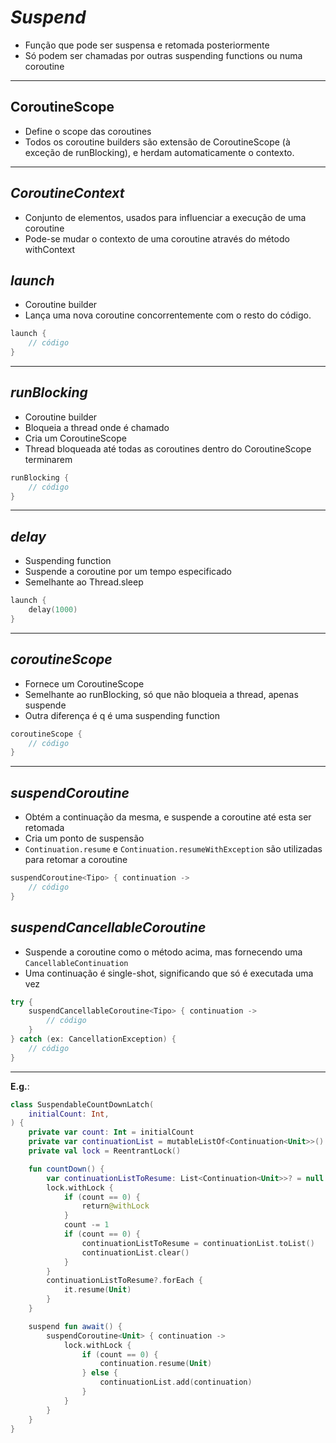 # ___Suspend___

* Função que pode ser suspensa e retomada posteriormente
* Só podem ser chamadas por outras suspending functions ou numa coroutine

---

## __CoroutineScope__
* Define o scope das coroutines
* Todos os coroutine builders são extensão de CoroutineScope (à exceção de runBlocking), e herdam automaticamente o contexto.

---

## ___CoroutineContext___
* Conjunto de elementos, usados para influenciar a execução de uma coroutine
* Pode-se mudar o contexto de uma coroutine através do método withContext

## ___launch___
* Coroutine builder
* Lança uma nova coroutine concorrentemente com o resto do código.
```kotlin
launch {
    // código
}
```	

---

## ___runBlocking___
* Coroutine builder
* Bloqueia a thread onde é chamado
* Cria um CoroutineScope
* Thread bloqueada até todas as coroutines dentro do CoroutineScope terminarem
```kotlin
runBlocking {
    // código
}
```

---

## ___delay___
* Suspending function
* Suspende a coroutine por um tempo especificado
* Semelhante ao Thread.sleep
```kotlin
launch {
    delay(1000)
}
```

---

## ___coroutineScope___
* Fornece um CoroutineScope
* Semelhante ao runBlocking, só que não bloqueia a thread, apenas suspende
* Outra diferença é q é uma suspending function
```kotlin	
coroutineScope {
    // código
}
```

---

## ___suspendCoroutine___
* Obtém a continuação da mesma, e suspende a coroutine até esta ser retomada
* Cria um ponto de suspensão
* ``Continuation.resume`` e ``Continuation.resumeWithException`` são utilizadas para retomar a coroutine
```kotlin
suspendCoroutine<Tipo> { continuation ->
    // código
}
```


## ___suspendCancellableCoroutine___
* Suspende a coroutine como o método acima, mas fornecendo uma ``CancellableContinuation``
* Uma continuação é single-shot, significando que só é executada uma vez
```kotlin
try {
    suspendCancellableCoroutine<Tipo> { continuation ->
        // código
    }
} catch (ex: CancellationException) {
    // código
}
```

---

__E.g.__:
```kotlin
class SuspendableCountDownLatch(
    initialCount: Int,
) {
    private var count: Int = initialCount
    private var continuationList = mutableListOf<Continuation<Unit>>()
    private val lock = ReentrantLock()

    fun countDown() {
        var continuationListToResume: List<Continuation<Unit>>? = null
        lock.withLock {
            if (count == 0) {
                return@withLock
            }
            count -= 1
            if (count == 0) {
                continuationListToResume = continuationList.toList()
                continuationList.clear()
            }
        }
        continuationListToResume?.forEach {
            it.resume(Unit)
        }
    }

    suspend fun await() {
        suspendCoroutine<Unit> { continuation ->
            lock.withLock {
                if (count == 0) {
                    continuation.resume(Unit)
                } else {
                    continuationList.add(continuation)
                }
            }
        }
    }
}
```